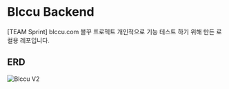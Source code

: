 # Blccu Backend

[TEAM Sprint] blccu.com
블꾸 프로젝트
개인적으로 기능 테스트 하기 위해 만든 로컬용 레포입니다.

## ERD

![Blccu V2](https://github.com/do-huni/Sprint-blccu-local/assets/119511836/fcaacea3-fbe6-4814-ab61-cb034d25ba9a)
